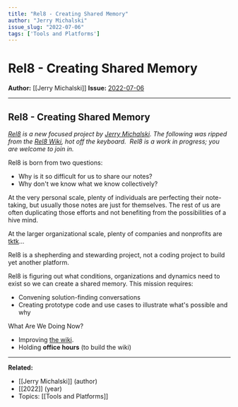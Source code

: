 ```yaml
---
title: "Rel8 - Creating Shared Memory"
author: "Jerry Michalski"
issue_slug: "2022-07-06"
tags: ['Tools and Platforms']
---
```


# Rel8 - Creating Shared Memory

**Author:** [[Jerry Michalski]]
**Issue:** [2022-07-06](https://plex.collectivesensecommons.org/2022-07-06/)

---

## Rel8 - Creating Shared Memory
*[Rel8](https://rel8.dev/) is a new focused project by [Jerry Michalski](http://jerrymichalski.com/). The following was ripped from the [Rel8 Wiki](https://wiki.rel8.dev/), hot off the keyboard.  Rel8 is a work in progress; you are welcome to join in.*

Rel8 is born from two questions:

- Why is it so difficult for us to share our notes?
- Why don't we know what we know collectively?

At the very personal scale, plenty of individuals are perfecting their note-taking, but usually those notes are just for themselves. The rest of us are often duplicating those efforts and not benefiting from the possibilities of a hive mind.

At the larger organizational scale, plenty of companies and nonprofits are [tktk](https://en.wikipedia.org/wiki/To_come_(publishing))...

Rel8 is a shepherding and stewarding project, not a coding project to build yet another platform.

Rel8 is figuring out what conditions, organizations and dynamics need to exist so we can create a shared memory. This mission requires:

- Convening solution-finding conversations
- Creating prototype code and use cases to illustrate what's possible and why

What Are We Doing Now?

- Improving [the wiki](https://wiki.rel8.dev/).
- Holding **office hours** (to build the wiki)

---

**Related:**
- [[Jerry Michalski]] (author)
- [[2022]] (year)
- Topics: [[Tools and Platforms]]

